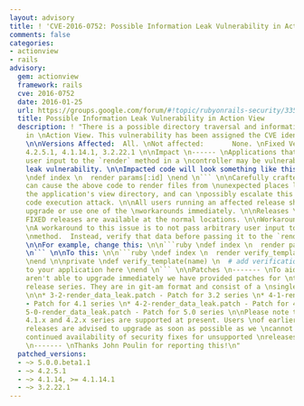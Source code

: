 ```yaml
---
layout: advisory
title: ! 'CVE-2016-0752: Possible Information Leak Vulnerability in Action View'
comments: false
categories:
- actionview
- rails
advisory:
  gem: actionview
  framework: rails
  cve: 2016-0752
  date: 2016-01-25
  url: https://groups.google.com/forum/#!topic/rubyonrails-security/335P1DcLG00
  title: Possible Information Leak Vulnerability in Action View
  description: ! "There is a possible directory traversal and information leak vulnerability
    in \nAction View. This vulnerability has been assigned the CVE identifier \nCVE-2016-0752.
    \n\nVersions Affected:  All. \nNot affected:       None. \nFixed Versions:     5.0.0.beta1.1,
    4.2.5.1, 4.1.14.1, 3.2.22.1 \n\nImpact \n------ \nApplications that pass unverified
    user input to the `render` method in a \ncontroller may be vulnerable to an information
    leak vulnerability. \n\nImpacted code will look something like this: \n\n```ruby
    \ndef index \n  render params[:id] \nend \n``` \n\nCarefully crafted requests
    can cause the above code to render files from \nunexpected places like outside
    the application's view directory, and can \npossibly escalate this to a remote
    code execution attack. \n\nAll users running an affected release should either
    upgrade or use one of the \nworkarounds immediately. \n\nReleases \n-------- \nThe
    FIXED releases are available at the normal locations. \n\nWorkarounds \n-----------
    \nA workaround to this issue is to not pass arbitrary user input to the `render`
    \nmethod.  Instead, verify that data before passing it to the `render` method.
    \n\nFor example, change this: \n\n```ruby \ndef index \n  render params[:id] \nend
    \n``` \n\nTo this: \n\n```ruby \ndef index \n  render verify_template(params[:id])
    \nend \n\nprivate \ndef verify_template(name) \n  # add verification logic particular
    to your application here \nend \n``` \n\nPatches \n------- \nTo aid users who
    aren't able to upgrade immediately we have provided patches for \nthe two supported
    release series. They are in git-am format and consist of a \nsingle changeset.
    \n\n* 3-2-render_data_leak.patch - Patch for 3.2 series \n* 4-1-render_data_leak.patch
    - Patch for 4.1 series \n* 4-2-render_data_leak.patch - Patch for 4.2 series \n*
    5-0-render_data_leak.patch - Patch for 5.0 series \n\nPlease note that only the
    4.1.x and 4.2.x series are supported at present. Users \nof earlier unsupported
    releases are advised to upgrade as soon as possible as we \ncannot guarantee the
    continued availability of security fixes for unsupported \nreleases. \n\nCredits
    \n------- \nThanks John Poulin for reporting this!\n"
  patched_versions:
  - ~> 5.0.0.beta1.1
  - ~> 4.2.5.1
  - ~> 4.1.14, >= 4.1.14.1
  - ~> 3.2.22.1
---
```

